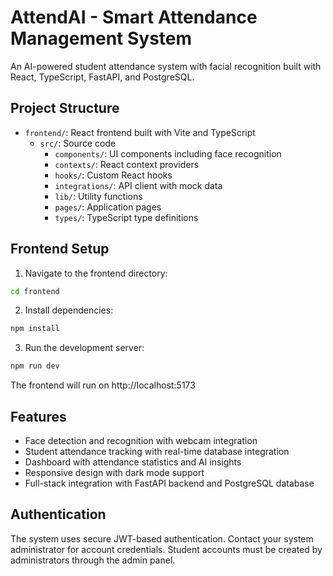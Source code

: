 # AttendAI - Smart Attendance Management System

An AI-powered student attendance system with facial recognition built with React, TypeScript, FastAPI, and PostgreSQL.

## Project Structure

- `frontend/`: React frontend built with Vite and TypeScript
  - `src/`: Source code
    - `components/`: UI components including face recognition
    - `contexts/`: React context providers
    - `hooks/`: Custom React hooks
    - `integrations/`: API client with mock data
    - `lib/`: Utility functions
    - `pages/`: Application pages
    - `types/`: TypeScript type definitions

## Frontend Setup

1. Navigate to the frontend directory:

```bash
cd frontend
```

2. Install dependencies:

```bash
npm install
```

3. Run the development server:

```bash
npm run dev
```

The frontend will run on http://localhost:5173

## Features

- Face detection and recognition with webcam integration
- Student attendance tracking with real-time database integration
- Dashboard with attendance statistics and AI insights
- Responsive design with dark mode support
- Full-stack integration with FastAPI backend and PostgreSQL database

## Authentication

The system uses secure JWT-based authentication. Contact your system administrator for account credentials. Student accounts must be created by administrators through the admin panel.
